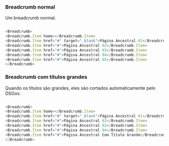 

### Breadcrumb normal
Um breadcrumb normal.
```js

<Breadcrumb>
<Breadcrumb.Item home></Breadcrumb.Item>
<Breadcrumb.Item href="#" target="_blank">Página Ancestral 01</Breadcrumb.Item>
<Breadcrumb.Item href="#">Página Ancestral 02</Breadcrumb.Item>
<Breadcrumb.Item href="#">Página Ancestral 03</Breadcrumb.Item>
<Breadcrumb.Item href="#">Página Ancestral 04</Breadcrumb.Item>
<Breadcrumb.Item href="#">Página Ancestral 05</Breadcrumb.Item>
</Breadcrumb>

```

### Breadcrumb com títulos grandes
Quando os títulos são grandes, eles são cortados automaticamente pelo DSGov.
```js

<Breadcrumb>
<Breadcrumb.Item home></Breadcrumb.Item>
<Breadcrumb.Item href="#" target="_blank">Página Ancestral 01</Breadcrumb.Item>
<Breadcrumb.Item href="#">Página Ancestral 02</Breadcrumb.Item>
<Breadcrumb.Item href="#">Página Ancestral 03</Breadcrumb.Item>
<Breadcrumb.Item href="#">Página Ancestral 04</Breadcrumb.Item>
<Breadcrumb.Item href="#">Página Ancestral Com Título Grande</Breadcrumb.Item>
</Breadcrumb>

```